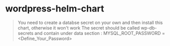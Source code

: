 # wordpress-helm-chart

> You need to create a databse secret on your own and then install this chart, otherwise it won't work
> The secret should be called wp-db-secrets and contain under data section :
> MYSQL_ROOT_PASSWORD = <Define_Your_Password>